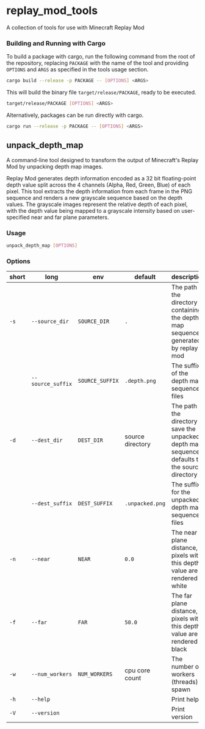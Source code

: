 # replay_mod_tools
A collection of tools for use with Minecraft Replay Mod

### Building and Running with Cargo
To build a package with cargo, run the following command from the root of the repository, replacing `PACKAGE` with the name of the tool and providing `OPTIONS` and `ARGS` as specified in the tools usage section.
```sh
cargo build --release -p PACKAGE -- [OPTIONS] <ARGS>
```
This will build the binary file `target/release/PACKAGE`, ready to be executed.
```sh
target/release/PACKAGE [OPTIONS] <ARGS>
```
Alternatively, packages can be run directly with cargo.
```sh
cargo run --release -p PACKAGE -- [OPTIONS] <ARGS>
```

## unpack_depth_map
A command-line tool designed to transform the output of Minecraft's Replay Mod by unpacking depth map images.

Replay Mod generates depth information encoded as a 32 bit floating-point depth value split across the 4 channels (Alpha, Red, Green, Blue) of each pixel.
This tool extracts the depth information from each frame in the PNG sequence and renders a new grayscale sequence based on the depth values.
The grayscale images represent the relative depth of each pixel, with the depth value being mapped to a grayscale intensity based on user-specified near and far plane parameters.

### Usage
```sh
unpack_depth_map [OPTIONS]
```

### Options
| short | long | env | default | description |
| --- | --- | --- | --- | --- |
| `-s` | `--source_dir` | `SOURCE_DIR` | `.` | The path of the directory containing the depth map sequence generated by replay mod |
| | `--source_suffix` | `SOURCE_SUFFIX` | `.depth.png` | The suffix of the depth map sequence files |
| `-d` | `--dest_dir` | `DEST_DIR` | source directory | The path of the directory to save the unpacked depth map sequence, defaults to the source directory |
| | `--dest_suffix` | `DEST_SUFFIX` | `.unpacked.png` | The suffix for the unpacked depth map sequence files |
| `-n` | `--near` | `NEAR` | `0.0` | The near plane distance, pixels with this depth value are rendered white |
| `-f` | `--far` | `FAR` | `50.0` | The far plane distance, pixels with this depth value are rendered black |
| `-w` | `--num_workers` | `NUM_WORKERS` | cpu core count | The number of workers (threads) to spawn |
| `-h` | `--help` | | | Print help |
| `-V` | `--version` | | | Print version |

